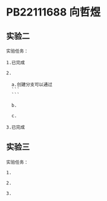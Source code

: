 # PB22111688 向哲煜

## 实验二

    实验任务：

    1.已完成

    2.

      a.创建分支可以通过
      ```
      ```

      b.

      c.

    3.已完成

## 实验三

    实验任务：

    1.

    2.

    3.
